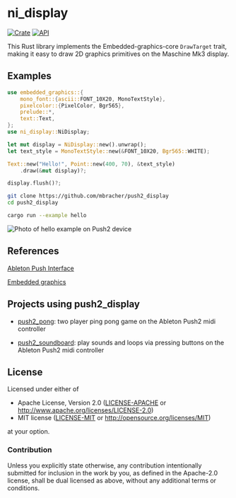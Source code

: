 # ni_display

[![Crate](https://img.shields.io/crates/v/ni_display.svg)](https://crates.io/crates/ni_display)
[![API](https://docs.rs/ni_display/badge.svg)](https://docs.rs/ni_display)

This Rust library implements the Embedded-graphics-core `DrawTarget` trait,
making it easy to draw 2D graphics primitives on the Maschine Mk3 display.

## Examples

```rust
use embedded_graphics::{
    mono_font::{ascii::FONT_10X20, MonoTextStyle},
    pixelcolor::{PixelColor, Bgr565},
    prelude::*,
    text::Text,
};
use ni_display::NiDisplay;

let mut display = NiDisplay::new().unwrap();
let text_style = MonoTextStyle::new(&FONT_10X20, Bgr565::WHITE);

Text::new("Hello!", Point::new(400, 70), &text_style)
    .draw(&mut display)?;

display.flush()?;
```

```bash
git clone https://github.com/mbracher/push2_display
cd push2_display

cargo run --example hello
```

![Photo of hello example on Push2 device](https://raw.githubusercontent.com/mbracher/push2_display/master/doc/assets/push2hello.jpg)

## References
[Ableton Push Interface](https://github.com/Ableton/push-interface)

[Embedded graphics](https://github.com/embedded-graphics/embedded-graphics)

## Projects using push2_display
- [push2_pong](https://github.com/mbracher/push2_pong): two player ping pong game on the Ableton Push2 midi controller

- [push2_soundboard](https://github.com/Dragonseel/push2_soundboard): play sounds and loops via pressing buttons on the Ableton Push2 midi controller

## License

Licensed under either of

- Apache License, Version 2.0 ([LICENSE-APACHE](LICENSE-APACHE) or
  http://www.apache.org/licenses/LICENSE-2.0)
- MIT license ([LICENSE-MIT](LICENSE-MIT) or http://opensource.org/licenses/MIT)

at your option.

### Contribution

Unless you explicitly state otherwise, any contribution intentionally submitted for inclusion in the
work by you, as defined in the Apache-2.0 license, shall be dual licensed as above, without any
additional terms or conditions.
